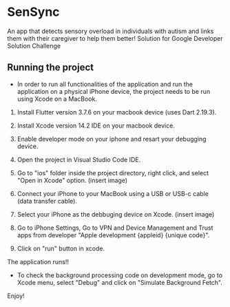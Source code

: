 # SenSync

An app that detects sensory overload in individuals with autism and links them with their caregiver to help them better! Solution for Google Developer Solution Challenge

## Running the project

* In order to run all functionalities of the application and run the application on a physical iPhone device, the project needs to be run using Xcode on a MacBook.

1. Install Flutter version 3.7.6 on your macbook device (uses Dart 2.19.3).

2. Install Xcode version 14.2 IDE on your macbook device.

3. Enable developer mode on your iphone and resart your debugging device.

4. Open the project in Visual Studio Code IDE.

5. Go to "ios" folder inside the project directory, right click, and select "Open in Xcode" option. (insert image)

6. Connect your iPhone to your MacBook using a USB or USB-c cable (data transfer cable).

7. Select your iPhone as the debbuging device on Xcode. (insert image)

8. Go to iPhone Settings, Go to VPN and Device Management and Trust apps from developer "Apple development {appleid} {unique code}".

9. Click on "run" button in xcode.

The application runs!!

* To check the background processing code on development mode, go to Xcode menu, select "Debug" and click on "Simulate Background Fetch".

Enjoy!



